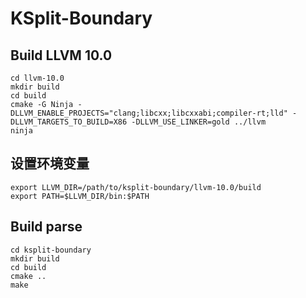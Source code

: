 # KSplit-Boundary

## Build LLVM 10.0
```
cd llvm-10.0
mkdir build
cd build
cmake -G Ninja -DLLVM_ENABLE_PROJECTS="clang;libcxx;libcxxabi;compiler-rt;lld" -DLLVM_TARGETS_TO_BUILD=X86 -DLLVM_USE_LINKER=gold ../llvm
ninja
```

## 设置环境变量
```
export LLVM_DIR=/path/to/ksplit-boundary/llvm-10.0/build
export PATH=$LLVM_DIR/bin:$PATH
```

## Build parse
```
cd ksplit-boundary
mkdir build
cd build
cmake ..
make
```
